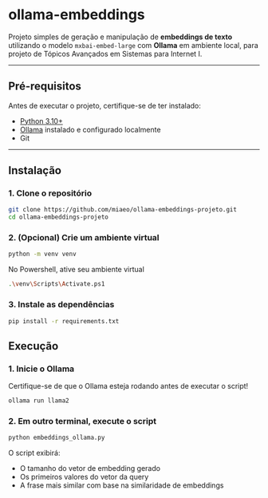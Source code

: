 # ollama-embeddings

Projeto simples de geração e manipulação de **embeddings de texto** utilizando o modelo `mxbai-embed-large` com **Ollama** em ambiente local, para projeto de Tópicos Avançados em Sistemas para Internet I.

---

## Pré-requisitos

Antes de executar o projeto, certifique-se de ter instalado:

- [Python 3.10+](https://www.python.org/)
- [Ollama](https://ollama.com/) instalado e configurado localmente
- Git

---

## Instalação

### 1. Clone o repositório

```bash
git clone https://github.com/miaeo/ollama-embeddings-projeto.git
cd ollama-embeddings-projeto
```

### 2. (Opcional) Crie um ambiente virtual

```bash
python -m venv venv
```
No Powershell, ative seu ambiente virtual

```bash
.\venv\Scripts\Activate.ps1
```

### 3. Instale as dependências

```bash
pip install -r requirements.txt
```

## Execução

### 1. Inicie o Ollama

Certifique-se de que o Ollama esteja rodando antes de executar o script!

```bash
ollama run llama2
```

### 2. Em outro terminal, execute o script

```bash
python embeddings_ollama.py
```

O script exibirá:

- O tamanho do vetor de embedding gerado
- Os primeiros valores do vetor da query
- A frase mais similar com base na similaridade de embeddings
